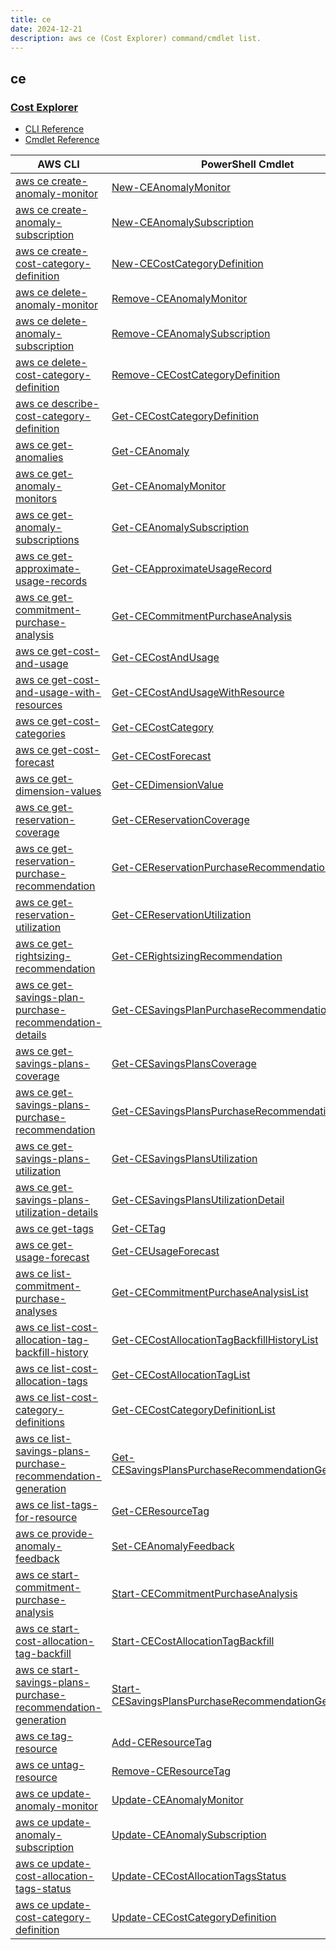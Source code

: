 ```yaml
---
title: ce
date: 2024-12-21
description: aws ce (Cost Explorer) command/cmdlet list.
---
```


## ce

### [Cost Explorer](https://aws.amazon.com/aws-cost-management/aws-cost-explorer/)

* [CLI Reference](https://awscli.amazonaws.com/v2/documentation/api/latest/reference/ce/index.html)
* [Cmdlet Reference](https://docs.aws.amazon.com/powershell/latest/reference/items/AWS_Cost_Explorer_cmdlets.html)

|AWS CLI|PowerShell Cmdlet|
|----|----|
|[aws ce create-anomaly-monitor](https://awscli.amazonaws.com/v2/documentation/api/latest/reference/ce/create-anomaly-monitor.html)|[New-CEAnomalyMonitor](https://docs.aws.amazon.com/powershell/latest/reference/items/New-CEAnomalyMonitor.html)|
|[aws ce create-anomaly-subscription](https://awscli.amazonaws.com/v2/documentation/api/latest/reference/ce/create-anomaly-subscription.html)|[New-CEAnomalySubscription](https://docs.aws.amazon.com/powershell/latest/reference/items/New-CEAnomalySubscription.html)|
|[aws ce create-cost-category-definition](https://awscli.amazonaws.com/v2/documentation/api/latest/reference/ce/create-cost-category-definition.html)|[New-CECostCategoryDefinition](https://docs.aws.amazon.com/powershell/latest/reference/items/New-CECostCategoryDefinition.html)|
|[aws ce delete-anomaly-monitor](https://awscli.amazonaws.com/v2/documentation/api/latest/reference/ce/delete-anomaly-monitor.html)|[Remove-CEAnomalyMonitor](https://docs.aws.amazon.com/powershell/latest/reference/items/Remove-CEAnomalyMonitor.html)|
|[aws ce delete-anomaly-subscription](https://awscli.amazonaws.com/v2/documentation/api/latest/reference/ce/delete-anomaly-subscription.html)|[Remove-CEAnomalySubscription](https://docs.aws.amazon.com/powershell/latest/reference/items/Remove-CEAnomalySubscription.html)|
|[aws ce delete-cost-category-definition](https://awscli.amazonaws.com/v2/documentation/api/latest/reference/ce/delete-cost-category-definition.html)|[Remove-CECostCategoryDefinition](https://docs.aws.amazon.com/powershell/latest/reference/items/Remove-CECostCategoryDefinition.html)|
|[aws ce describe-cost-category-definition](https://awscli.amazonaws.com/v2/documentation/api/latest/reference/ce/describe-cost-category-definition.html)|[Get-CECostCategoryDefinition](https://docs.aws.amazon.com/powershell/latest/reference/items/Get-CECostCategoryDefinition.html)|
|[aws ce get-anomalies](https://awscli.amazonaws.com/v2/documentation/api/latest/reference/ce/get-anomalies.html)|[Get-CEAnomaly](https://docs.aws.amazon.com/powershell/latest/reference/items/Get-CEAnomaly.html)|
|[aws ce get-anomaly-monitors](https://awscli.amazonaws.com/v2/documentation/api/latest/reference/ce/get-anomaly-monitors.html)|[Get-CEAnomalyMonitor](https://docs.aws.amazon.com/powershell/latest/reference/items/Get-CEAnomalyMonitor.html)|
|[aws ce get-anomaly-subscriptions](https://awscli.amazonaws.com/v2/documentation/api/latest/reference/ce/get-anomaly-subscriptions.html)|[Get-CEAnomalySubscription](https://docs.aws.amazon.com/powershell/latest/reference/items/Get-CEAnomalySubscription.html)|
|[aws ce get-approximate-usage-records](https://awscli.amazonaws.com/v2/documentation/api/latest/reference/ce/get-approximate-usage-records.html)|[Get-CEApproximateUsageRecord](https://docs.aws.amazon.com/powershell/latest/reference/items/Get-CEApproximateUsageRecord.html)|
|[aws ce get-commitment-purchase-analysis](https://awscli.amazonaws.com/v2/documentation/api/latest/reference/ce/get-commitment-purchase-analysis.html)|[Get-CECommitmentPurchaseAnalysis](https://docs.aws.amazon.com/powershell/latest/reference/items/Get-CECommitmentPurchaseAnalysis.html)|
|[aws ce get-cost-and-usage](https://awscli.amazonaws.com/v2/documentation/api/latest/reference/ce/get-cost-and-usage.html)|[Get-CECostAndUsage](https://docs.aws.amazon.com/powershell/latest/reference/items/Get-CECostAndUsage.html)|
|[aws ce get-cost-and-usage-with-resources](https://awscli.amazonaws.com/v2/documentation/api/latest/reference/ce/get-cost-and-usage-with-resources.html)|[Get-CECostAndUsageWithResource](https://docs.aws.amazon.com/powershell/latest/reference/items/Get-CECostAndUsageWithResource.html)|
|[aws ce get-cost-categories](https://awscli.amazonaws.com/v2/documentation/api/latest/reference/ce/get-cost-categories.html)|[Get-CECostCategory](https://docs.aws.amazon.com/powershell/latest/reference/items/Get-CECostCategory.html)|
|[aws ce get-cost-forecast](https://awscli.amazonaws.com/v2/documentation/api/latest/reference/ce/get-cost-forecast.html)|[Get-CECostForecast](https://docs.aws.amazon.com/powershell/latest/reference/items/Get-CECostForecast.html)|
|[aws ce get-dimension-values](https://awscli.amazonaws.com/v2/documentation/api/latest/reference/ce/get-dimension-values.html)|[Get-CEDimensionValue](https://docs.aws.amazon.com/powershell/latest/reference/items/Get-CEDimensionValue.html)|
|[aws ce get-reservation-coverage](https://awscli.amazonaws.com/v2/documentation/api/latest/reference/ce/get-reservation-coverage.html)|[Get-CEReservationCoverage](https://docs.aws.amazon.com/powershell/latest/reference/items/Get-CEReservationCoverage.html)|
|[aws ce get-reservation-purchase-recommendation](https://awscli.amazonaws.com/v2/documentation/api/latest/reference/ce/get-reservation-purchase-recommendation.html)|[Get-CEReservationPurchaseRecommendation](https://docs.aws.amazon.com/powershell/latest/reference/items/Get-CEReservationPurchaseRecommendation.html)|
|[aws ce get-reservation-utilization](https://awscli.amazonaws.com/v2/documentation/api/latest/reference/ce/get-reservation-utilization.html)|[Get-CEReservationUtilization](https://docs.aws.amazon.com/powershell/latest/reference/items/Get-CEReservationUtilization.html)|
|[aws ce get-rightsizing-recommendation](https://awscli.amazonaws.com/v2/documentation/api/latest/reference/ce/get-rightsizing-recommendation.html)|[Get-CERightsizingRecommendation](https://docs.aws.amazon.com/powershell/latest/reference/items/Get-CERightsizingRecommendation.html)|
|[aws ce get-savings-plan-purchase-recommendation-details](https://awscli.amazonaws.com/v2/documentation/api/latest/reference/ce/get-savings-plan-purchase-recommendation-details.html)|[Get-CESavingsPlanPurchaseRecommendationDetail](https://docs.aws.amazon.com/powershell/latest/reference/items/Get-CESavingsPlanPurchaseRecommendationDetail.html)|
|[aws ce get-savings-plans-coverage](https://awscli.amazonaws.com/v2/documentation/api/latest/reference/ce/get-savings-plans-coverage.html)|[Get-CESavingsPlansCoverage](https://docs.aws.amazon.com/powershell/latest/reference/items/Get-CESavingsPlansCoverage.html)|
|[aws ce get-savings-plans-purchase-recommendation](https://awscli.amazonaws.com/v2/documentation/api/latest/reference/ce/get-savings-plans-purchase-recommendation.html)|[Get-CESavingsPlansPurchaseRecommendation](https://docs.aws.amazon.com/powershell/latest/reference/items/Get-CESavingsPlansPurchaseRecommendation.html)|
|[aws ce get-savings-plans-utilization](https://awscli.amazonaws.com/v2/documentation/api/latest/reference/ce/get-savings-plans-utilization.html)|[Get-CESavingsPlansUtilization](https://docs.aws.amazon.com/powershell/latest/reference/items/Get-CESavingsPlansUtilization.html)|
|[aws ce get-savings-plans-utilization-details](https://awscli.amazonaws.com/v2/documentation/api/latest/reference/ce/get-savings-plans-utilization-details.html)|[Get-CESavingsPlansUtilizationDetail](https://docs.aws.amazon.com/powershell/latest/reference/items/Get-CESavingsPlansUtilizationDetail.html)|
|[aws ce get-tags](https://awscli.amazonaws.com/v2/documentation/api/latest/reference/ce/get-tags.html)|[Get-CETag](https://docs.aws.amazon.com/powershell/latest/reference/items/Get-CETag.html)|
|[aws ce get-usage-forecast](https://awscli.amazonaws.com/v2/documentation/api/latest/reference/ce/get-usage-forecast.html)|[Get-CEUsageForecast](https://docs.aws.amazon.com/powershell/latest/reference/items/Get-CEUsageForecast.html)|
|[aws ce list-commitment-purchase-analyses](https://awscli.amazonaws.com/v2/documentation/api/latest/reference/ce/list-commitment-purchase-analyses.html)|[Get-CECommitmentPurchaseAnalysisList](https://docs.aws.amazon.com/powershell/latest/reference/items/Get-CECommitmentPurchaseAnalysisList.html)|
|[aws ce list-cost-allocation-tag-backfill-history](https://awscli.amazonaws.com/v2/documentation/api/latest/reference/ce/list-cost-allocation-tag-backfill-history.html)|[Get-CECostAllocationTagBackfillHistoryList](https://docs.aws.amazon.com/powershell/latest/reference/items/Get-CECostAllocationTagBackfillHistoryList.html)|
|[aws ce list-cost-allocation-tags](https://awscli.amazonaws.com/v2/documentation/api/latest/reference/ce/list-cost-allocation-tags.html)|[Get-CECostAllocationTagList](https://docs.aws.amazon.com/powershell/latest/reference/items/Get-CECostAllocationTagList.html)|
|[aws ce list-cost-category-definitions](https://awscli.amazonaws.com/v2/documentation/api/latest/reference/ce/list-cost-category-definitions.html)|[Get-CECostCategoryDefinitionList](https://docs.aws.amazon.com/powershell/latest/reference/items/Get-CECostCategoryDefinitionList.html)|
|[aws ce list-savings-plans-purchase-recommendation-generation](https://awscli.amazonaws.com/v2/documentation/api/latest/reference/ce/list-savings-plans-purchase-recommendation-generation.html)|[Get-CESavingsPlansPurchaseRecommendationGenerationList](https://docs.aws.amazon.com/powershell/latest/reference/items/Get-CESavingsPlansPurchaseRecommendationGenerationList.html)|
|[aws ce list-tags-for-resource](https://awscli.amazonaws.com/v2/documentation/api/latest/reference/ce/list-tags-for-resource.html)|[Get-CEResourceTag](https://docs.aws.amazon.com/powershell/latest/reference/items/Get-CEResourceTag.html)|
|[aws ce provide-anomaly-feedback](https://awscli.amazonaws.com/v2/documentation/api/latest/reference/ce/provide-anomaly-feedback.html)|[Set-CEAnomalyFeedback](https://docs.aws.amazon.com/powershell/latest/reference/items/Set-CEAnomalyFeedback.html)|
|[aws ce start-commitment-purchase-analysis](https://awscli.amazonaws.com/v2/documentation/api/latest/reference/ce/start-commitment-purchase-analysis.html)|[Start-CECommitmentPurchaseAnalysis](https://docs.aws.amazon.com/powershell/latest/reference/items/Start-CECommitmentPurchaseAnalysis.html)|
|[aws ce start-cost-allocation-tag-backfill](https://awscli.amazonaws.com/v2/documentation/api/latest/reference/ce/start-cost-allocation-tag-backfill.html)|[Start-CECostAllocationTagBackfill](https://docs.aws.amazon.com/powershell/latest/reference/items/Start-CECostAllocationTagBackfill.html)|
|[aws ce start-savings-plans-purchase-recommendation-generation](https://awscli.amazonaws.com/v2/documentation/api/latest/reference/ce/start-savings-plans-purchase-recommendation-generation.html)|[Start-CESavingsPlansPurchaseRecommendationGeneration](https://docs.aws.amazon.com/powershell/latest/reference/items/Start-CESavingsPlansPurchaseRecommendationGeneration.html)|
|[aws ce tag-resource](https://awscli.amazonaws.com/v2/documentation/api/latest/reference/ce/tag-resource.html)|[Add-CEResourceTag](https://docs.aws.amazon.com/powershell/latest/reference/items/Add-CEResourceTag.html)|
|[aws ce untag-resource](https://awscli.amazonaws.com/v2/documentation/api/latest/reference/ce/untag-resource.html)|[Remove-CEResourceTag](https://docs.aws.amazon.com/powershell/latest/reference/items/Remove-CEResourceTag.html)|
|[aws ce update-anomaly-monitor](https://awscli.amazonaws.com/v2/documentation/api/latest/reference/ce/update-anomaly-monitor.html)|[Update-CEAnomalyMonitor](https://docs.aws.amazon.com/powershell/latest/reference/items/Update-CEAnomalyMonitor.html)|
|[aws ce update-anomaly-subscription](https://awscli.amazonaws.com/v2/documentation/api/latest/reference/ce/update-anomaly-subscription.html)|[Update-CEAnomalySubscription](https://docs.aws.amazon.com/powershell/latest/reference/items/Update-CEAnomalySubscription.html)|
|[aws ce update-cost-allocation-tags-status](https://awscli.amazonaws.com/v2/documentation/api/latest/reference/ce/update-cost-allocation-tags-status.html)|[Update-CECostAllocationTagsStatus](https://docs.aws.amazon.com/powershell/latest/reference/items/Update-CECostAllocationTagsStatus.html)|
|[aws ce update-cost-category-definition](https://awscli.amazonaws.com/v2/documentation/api/latest/reference/ce/update-cost-category-definition.html)|[Update-CECostCategoryDefinition](https://docs.aws.amazon.com/powershell/latest/reference/items/Update-CECostCategoryDefinition.html)|

